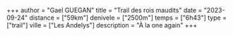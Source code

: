 +++
author = "Gael GUEGAN"
title = "Trail des rois maudits"
date = "2023-09-24"
distance = ["59km"]
denivele = ["2500m"]
temps = ["6h43"]
type = ["trail"]
ville = ["Les Andelys"]
description = "À la one again"
+++